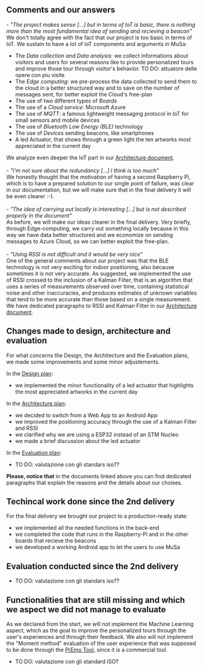 ## Comments and our answers

*- "The project makes sense [...] but in terms of IoT is basic, there is nothing more than the most fundamental idea of sending and recieving a beacon"* <br>
We don't totally agree with the fact that our project is too basic in terms of IoT. We sustain to have a lot of IoT components and arguments in MuSa:
- The *Data collection and Data analysis*: we collect informations about visitors and users for several reasons like to provide personalized tours and improve those tour through visitor's behavior. TO DO: attuatore delle opere con piu visite
- The *Edge computing*: we pre-process the data collected to send them to the cloud in a better structured way and to save on the number of messages sent, for better exploit the Cloud's free-plan
- The use of two different types of *Boards*
- The use of a *Cloud service*: Microsoft Azure
- The use of *MQTT*: a famous lightweight messaging protocol in IoT for small sensors and mobile devices
- The use of *Bluetooth Low Energy (BLE)* technology
- The use of *Devices* sending beacons, like smartphones
- A led Actuator, that shows through a green light the ten artworks most appreciated in the current day

We analyze even deeper the IoT part in our [Architecture document](docs/Architecture.md).
<br>
<br>
*- "I'm not sure about the redundancy [...] I think is too much"* <br>
We honestly thought that the motivation of having a second Raspberry Pi, which is to have a prepared solution to our single point of failure, was clear in our documentation, but we will make sure that in the final delivery it will be even clearer :-).
<br>
<br>
*- "The idea of carrying out locally is interesting [...] but is not described properly in the document"* <br>As before, we will make our ideas clearer in the final delivery. Very briefly, through Edge-computing, we carry out something locally because in this way we have data better structured and we economize on sending messages to Azure Cloud, so we can better exploit the free-plan. 
<br>
<br>
*- "Using RSSI is not difficult and it would be very nice"*<br>
One of the general comments about our project was that the BLE technology is not very exciting for indoor positioning, also because sometimes it is not very accurate. As suggested, we implemented the use of RSSI crossed to the inclusion of a Kalman Filter, that is an algorithm that uses a series of measurements observed over time, containing statistical noise and other inaccuracies, and produces estimates of unknown variables that tend to be more accurate than those based on a single measurement. We have dedicated paragraphs to RSSI and Kalman Filter in our [Architecture document](docs/Architecture.md).
<br>

## Changes made to design, architecture and evaluation
For what concerns the Design, the Architecture and the Evaluation plans, we made some improvements and some minor adjustements.

In the [Design plan](docs/Design.md):
- we implemented the minor functionality of a led actuator that highlights the most appreciated artworks in the current day

In the [Architecture plan](docs/Architecture.md):
- we decided to switch from a Web App to an Android App
- we improved the positioning accuracy through the use of a Kalman Filter and RSSI
- we clarified why we are using a ESP32 instead of an STM Nucleo
- we made a brief discussion about the led actuator

In the [Evaluation plan](docs/Evaluation.md):
- TO DO: valutazione con gli standars iso??

**Please, notice that** in the documents linked above you can find dedicated paragraphs that explain the reasons and the details about our choises.

## Techincal work done since the 2nd delivery
For the final delivery we brought our project to a production-ready state:
- we implemented all the needed functions in the back-end 
- we completed the code that runs in the Raspberry-Pi and in the other boards that recieve the beacons
- we developed a working Android app to let the users to use MuSa

## Evaluation conducted since the 2nd delivery 
- TO DO: valutazione con gli standars iso??

## Functionalities that are still missing and which we aspect we did not manage to evaluate
As we declared from the start, we will not implement the Machine Learning aspect, which as the goal to improve the personalized tours through the user's experiences and through their feedback. We also will not implement the "Moment method" evaluation of the user experience that was supposed to be done through the [PrEmo Tool](https://www.premotool.com/), since it is a commercial tool.
- TO DO: valutazione con gli standard ISO?